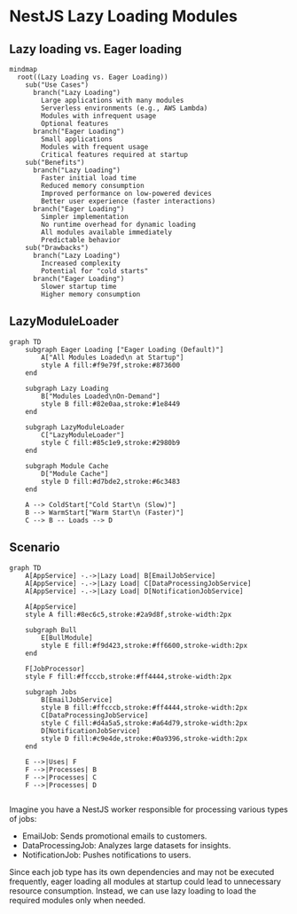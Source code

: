 # NestJS Lazy Loading Modules 

## Lazy loading vs. Eager loading

```mermaid
mindmap
  root((Lazy Loading vs. Eager Loading))
    sub("Use Cases")
      branch("Lazy Loading")
        Large applications with many modules
        Serverless environments (e.g., AWS Lambda)
        Modules with infrequent usage
        Optional features
      branch("Eager Loading")
        Small applications
        Modules with frequent usage
        Critical features required at startup
    sub("Benefits")
      branch("Lazy Loading")
        Faster initial load time
        Reduced memory consumption
        Improved performance on low-powered devices
        Better user experience (faster interactions)
      branch("Eager Loading")
        Simpler implementation
        No runtime overhead for dynamic loading
        All modules available immediately
        Predictable behavior
    sub("Drawbacks")
      branch("Lazy Loading")
        Increased complexity
        Potential for "cold starts"
      branch("Eager Loading")
        Slower startup time
        Higher memory consumption 

```

## LazyModuleLoader

```mermaid
graph TD
    subgraph Eager Loading ["Eager Loading (Default)"]
        A["All Modules Loaded\n at Startup"]
        style A fill:#f9e79f,stroke:#873600
    end

    subgraph Lazy Loading
        B["Modules Loaded\nOn-Demand"]
        style B fill:#82e0aa,stroke:#1e8449
    end

    subgraph LazyModuleLoader
        C["LazyModuleLoader"]
        style C fill:#85c1e9,stroke:#2980b9
    end

    subgraph Module Cache
        D["Module Cache"]
        style D fill:#d7bde2,stroke:#6c3483
    end

    A --> ColdStart["Cold Start\n (Slow)"]
    B --> WarmStart["Warm Start\n (Faster)"]
    C --> B -- Loads --> D

```

## Scenario

```mermaid
graph TD
    A[AppService] -.->|Lazy Load| B[EmailJobService]
    A[AppService] -.->|Lazy Load| C[DataProcessingJobService]
    A[AppService] -.->|Lazy Load| D[NotificationJobService]

    A[AppService]
    style A fill:#8ec6c5,stroke:#2a9d8f,stroke-width:2px

    subgraph Bull
        E[BullModule]
        style E fill:#f9d423,stroke:#ff6600,stroke-width:2px
    end

    F[JobProcessor]
    style F fill:#ffcccb,stroke:#ff4444,stroke-width:2px

    subgraph Jobs
        B[EmailJobService]
        style B fill:#ffcccb,stroke:#ff4444,stroke-width:2px
        C[DataProcessingJobService]
        style C fill:#d4a5a5,stroke:#a64d79,stroke-width:2px
        D[NotificationJobService]
        style D fill:#c9e4de,stroke:#0a9396,stroke-width:2px
    end

    E -->|Uses| F
    F -->|Processes| B
    F -->|Processes| C
    F -->|Processes| D


```

Imagine you have a NestJS worker responsible for processing various types of jobs:

- EmailJob: Sends promotional emails to customers.
- DataProcessingJob: Analyzes large datasets for insights.
- NotificationJob: Pushes notifications to users.

Since each job type has its own dependencies and may not be executed frequently, eager loading all modules at startup could lead to unnecessary resource consumption. Instead, we can use lazy loading to load the required modules only when needed.


